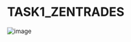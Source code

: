 # TASK1_ZENTRADES
![image](https://github.com/KomalP0511/TASK1_ZENTRADES/assets/122306935/55f89803-7f3b-43fe-838a-0586003c006a)
